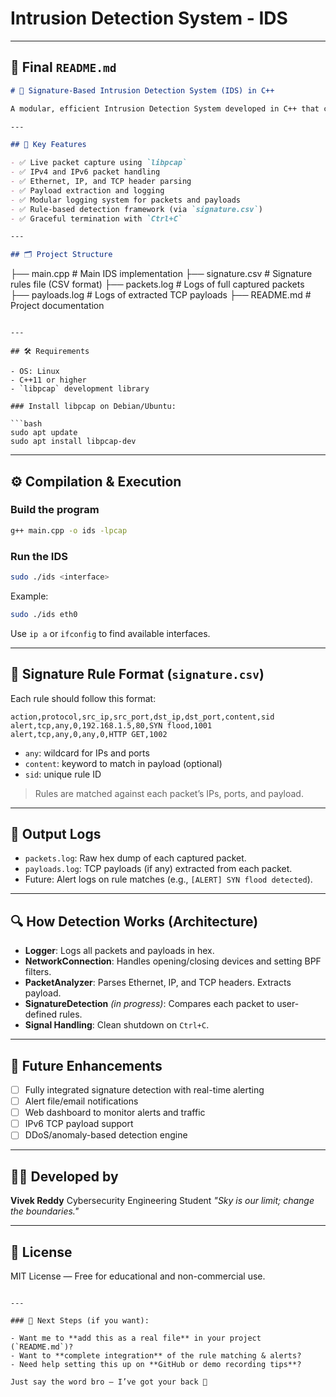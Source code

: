 # Intrusion Detection System - IDS
---

## 📄 Final `README.md`

```markdown
# 🚨 Signature-Based Intrusion Detection System (IDS) in C++

A modular, efficient Intrusion Detection System developed in C++ that captures, inspects, and analyzes live network traffic using `libpcap`. It logs packet and payload data, provides IPv4/IPv6 support, and offers a framework for rule-based detection using customizable signatures.

---

## 📌 Key Features

- ✅ Live packet capture using `libpcap`
- ✅ IPv4 and IPv6 packet handling
- ✅ Ethernet, IP, and TCP header parsing
- ✅ Payload extraction and logging
- ✅ Modular logging system for packets and payloads
- ✅ Rule-based detection framework (via `signature.csv`)
- ✅ Graceful termination with `Ctrl+C`

---

## 🗂 Project Structure

```

├── main.cpp              # Main IDS implementation
├── signature.csv         # Signature rules file (CSV format)
├── packets.log           # Logs of full captured packets
├── payloads.log          # Logs of extracted TCP payloads
├── README.md             # Project documentation

````

---

## 🛠 Requirements

- OS: Linux
- C++11 or higher
- `libpcap` development library

### Install libpcap on Debian/Ubuntu:

```bash
sudo apt update
sudo apt install libpcap-dev
````

---

## ⚙️ Compilation & Execution

### Build the program

```bash
g++ main.cpp -o ids -lpcap
```

### Run the IDS

```bash
sudo ./ids <interface>
```

Example:

```bash
sudo ./ids eth0
```

Use `ip a` or `ifconfig` to find available interfaces.

---

## 📄 Signature Rule Format (`signature.csv`)

Each rule should follow this format:

```csv
action,protocol,src_ip,src_port,dst_ip,dst_port,content,sid
alert,tcp,any,0,192.168.1.5,80,SYN flood,1001
alert,tcp,any,0,any,0,HTTP GET,1002
```

* `any`: wildcard for IPs and ports
* `content`: keyword to match in payload (optional)
* `sid`: unique rule ID

> Rules are matched against each packet’s IPs, ports, and payload.

---

## 🧪 Output Logs

* `packets.log`: Raw hex dump of each captured packet.
* `payloads.log`: TCP payloads (if any) extracted from each packet.
* Future: Alert logs on rule matches (e.g., `[ALERT] SYN flood detected`).

---

## 🔍 How Detection Works (Architecture)

* **Logger**: Logs all packets and payloads in hex.
* **NetworkConnection**: Handles opening/closing devices and setting BPF filters.
* **PacketAnalyzer**: Parses Ethernet, IP, and TCP headers. Extracts payload.
* **SignatureDetection** *(in progress)*: Compares each packet to user-defined rules.
* **Signal Handling**: Clean shutdown on `Ctrl+C`.

---

## 🔄 Future Enhancements

* [ ] Fully integrated signature detection with real-time alerting
* [ ] Alert file/email notifications
* [ ] Web dashboard to monitor alerts and traffic
* [ ] IPv6 TCP payload support
* [ ] DDoS/anomaly-based detection engine

---

## 👨‍💻 Developed by

**Vivek Reddy**
Cybersecurity Engineering Student
*"Sky is our limit; change the boundaries."*

---

## 📝 License

MIT License — Free for educational and non-commercial use.

```

---

### 🔧 Next Steps (if you want):

- Want me to **add this as a real file** in your project (`README.md`)?
- Want to **complete integration** of the rule matching & alerts?
- Need help setting this up on **GitHub or demo recording tips**?

Just say the word bro — I’ve got your back 💯
```
